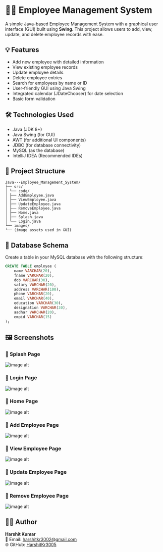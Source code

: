 # 🧑‍💼 Employee Management System

A simple Java-based Employee Management System with a graphical user interface (GUI) built using **Swing**. This project allows users to add, view, update, and delete employee records with ease.

## 💡 Features

- Add new employee with detailed information
- View existing employee records
- Update employee details
- Delete employee entries
- Search for employees by name or ID
- User-friendly GUI using Java Swing
- Integrated calendar (JDateChooser) for date selection
- Basic form validation

## 🛠️ Technologies Used

- Java (JDK 8+)
- Java Swing (for GUI)
- AWT (for additional UI components)
- JDBC (for database connectivity)
- MySQL (as the database)
- IntelliJ IDEA (Recommended IDEs)

## 📁 Project Structure
```
Java---Employee_Management_System/
├── src/
│ └── code/
│ ├── AddEmployee.java
│ ├── ViewEmployee.java
│ ├── UpdateEmployee.java
│ ├── RemoveEmployee.java
│ ├── Home.java
│ ├── Splash.java
│ └── Login.java
└── images/
└── (image assets used in GUI)
```


## 🧾 Database Schema

Create a table in your MySQL database with the following structure:

```sql
CREATE TABLE employee (
    name VARCHAR(20),
    fname VARCHAR(20),
    dob VARCHAR(30),
    salary VARCHAR(20),
    address VARCHAR(100),
    phone VARCHAR(20),
    email VARCHAR(40),
    education VARCHAR(30),
    designation VARCHAR(30),
    aadhar VARCHAR(20),
    empid VARCHAR(15)
);
```

## 🖼️ Screenshots

### 📝 Splash Page
![image alt](https://github.com/HarshitKr3005/Java---Employee_Management_System/blob/58e47f67e306531e259c31f4ff87e8cb48af6912/Screenshots/Splash%20Page.png)

### 📝 Login Page 
![image alt](https://github.com/HarshitKr3005/Java---Employee_Management_System/blob/58e47f67e306531e259c31f4ff87e8cb48af6912/Screenshots/Login%20Page.png)

### 📝 Home Page
![image alt](https://github.com/HarshitKr3005/Java---Employee_Management_System/blob/58e47f67e306531e259c31f4ff87e8cb48af6912/Screenshots/Home%20Page.png)

### 📝 Add Employee Page
![image alt](https://github.com/HarshitKr3005/Java---Employee_Management_System/blob/58e47f67e306531e259c31f4ff87e8cb48af6912/Screenshots/Add%20Employee%20Page.png)

### 📝 View Employee Page
![image alt](https://github.com/HarshitKr3005/Java---Employee_Management_System/blob/58e47f67e306531e259c31f4ff87e8cb48af6912/Screenshots/View%20Employee%20Page.png)

### 📝 Update Employee Page
![image alt](https://github.com/HarshitKr3005/Java---Employee_Management_System/blob/58e47f67e306531e259c31f4ff87e8cb48af6912/Screenshots/Update%20Employee%20Page.png)

### 📝 Remove Employee Page
![image alt](https://github.com/HarshitKr3005/Java---Employee_Management_System/blob/58e47f67e306531e259c31f4ff87e8cb48af6912/Screenshots/Remove%20Employee%20Page.png)

## 🙋‍♂️ Author

**Harshit Kumar**  
📧 Email: harshitkr3002@gmail.com  
🌐 GitHub: [HarshitKr3005](https://github.com/HarshitKr3005)
